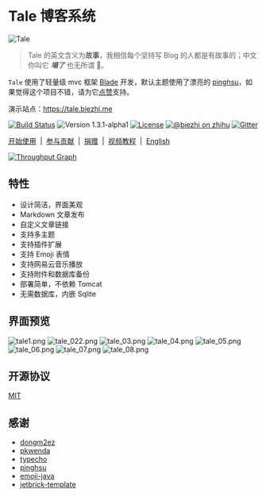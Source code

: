 # Tale 博客系统

![Tale](https://ooo.0o0.ooo/2017/02/27/58b43450c9182.png)

> Tale 的英文含义为**故事**，我相信每个坚持写 Blog 的人都是有故事的；中文你叫它 ***塌了*** 也无所谓 🤣。

`Tale` 使用了轻量级 mvc 框架 [Blade](https://github.com/biezhi/blade) 开发，默认主题使用了漂亮的 [pinghsu](https://github.com/chakhsu/pinghsu)，如果觉得这个项目不错，请为它[点赞](https://github.com/otale/tale/stargazers)支持。

演示站点：https://tale.biezhi.me

[![Build Status](https://img.shields.io/travis/otale/tale.svg?style=flat-square)](https://travis-ci.org/otale/tale)
![Version 1.3.1-alpha1](https://img.shields.io/badge/version-1.3.1-yellow.svg?style=flat-square)
[![License](https://img.shields.io/badge/license-MIT-4EB1BA.svg?style=flat-square)](https://github.com/otale/tale/blob/master/LICENSE)
[![@biezhi on zhihu](https://img.shields.io/badge/zhihu-%40biezhi-red.svg?style=flat-square)](https://www.zhihu.com/people/biezhi)
[![Gitter](https://badges.gitter.im/biezhi/tale-group.svg)](https://gitter.im/tale-group)

[开始使用](https://github.com/otale/tale/wiki)&nbsp; | &nbsp;[参与贡献](https://github.com/otale/tale/wiki/8.-%E5%8F%82%E4%B8%8E%E8%B4%A1%E7%8C%AE)&nbsp; | &nbsp;[捐赠](https://github.com/otale/tale/wiki/9.-%E6%8D%90%E8%B5%A0%E6%88%91%E4%BB%AC)&nbsp; | &nbsp;[视频教程](video.md)&nbsp; | &nbsp;[English](README.md)

[![Throughput Graph](https://graphs.waffle.io/otale/tale/throughput.svg)](https://waffle.io/otale/tale/metrics/throughput)

## 特性

+ 设计简洁，界面美观
+ Markdown 文章发布
+ 自定义文章链接
+ 支持多主题
+ 支持插件扩展
+ 支持 Emoji 表情
+ 支持网易云音乐播放
+ 支持附件和数据库备份
+ 部署简单，不依赖 Tomcat
+ 无需数据库，内嵌 Sqlite

## 界面预览

![tale1.png](https://ooo.0o0.ooo/2017/03/04/58ba99604e997.png)
![tale_022.png](https://ooo.0o0.ooo/2017/02/28/58b4686f37836.png)
![tale_03.png](https://ooo.0o0.ooo/2017/02/28/58b4686638460.png)
![tale_04.png](https://ooo.0o0.ooo/2017/02/28/58b4686384fb4.png)
![tale_05.png](https://ooo.0o0.ooo/2017/02/28/58b46869bff5b.png)
![tale_06.png](https://ooo.0o0.ooo/2017/02/28/58b46862ec24e.png)
![tale_07.png](https://ooo.0o0.ooo/2017/02/28/58b46868b1a67.png)
![tale_08.png](https://ooo.0o0.ooo/2017/02/28/58b46866c5898.png)

## 开源协议

[MIT](LICENSE)

## 感谢

+ [dongm2ez](https://github.com/dongm2ez)
+ [pkwenda](https://github.com/pkwenda)
+ [typecho](https://github.com/typecho/typecho)
+ [pinghsu](https://github.com/chakhsu/pinghsu)
+ [emoji-java](https://github.com/vdurmont/emoji-java)
+ [jetbrick-template](https://github.com/subchen/jetbrick-template-2x)
